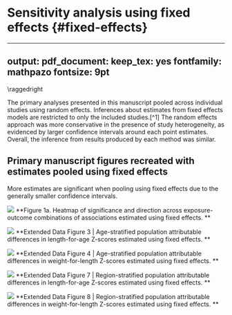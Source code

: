 # Sensitivity analysis using fixed effects {#fixed-effects}

---
output:
  pdf_document:
    keep_tex: yes
fontfamily: mathpazo
fontsize: 9pt
---

\raggedright

The primary analyses presented in this manuscript pooled across individual studies using random effects. Inferences about estimates from fixed effects models are restricted to only the included studies.[^1] The random effects approach was more conservative in the presence of study heterogeneity, as evidenced by larger confidence intervals around each point estimates. Overall, the inference from results produced by each method was similar. 



## Primary manuscript figures recreated with estimates pooled using fixed effects

More estimates are significant when pooling using fixed effects due to the generally smaller confidence intervals.

![](C:/Users/andre/Documents/HBGDki/causes/ki-longitudinal-manuscripts/figures/risk-factor/fig-sig-heatmap_FE.png)<!-- -->
**Figure 1a.  Heatmap of significance and direction across exposure-outcome combinations of associations estimated using fixed effects. ** 

![](C:/Users/andre/Documents/HBGDki/causes/ki-longitudinal-manuscripts/figures/manuscript-figure-composites/risk-factor/extended-data/fig-laz-PAR-strat-age_FE.png)<!-- -->
**Extended Data Figure 3 | Age-stratified population attributable differences in length-for-age Z-scores estimated using fixed effects. ** 

![](C:/Users/andre/Documents/HBGDki/causes/ki-longitudinal-manuscripts/figures/manuscript-figure-composites/risk-factor/extended-data/fig-wlz-PAR-strat-age_FE.png)<!-- -->
**Extended Data Figure 4 | Age-stratified population attributable differences in weight-for-length Z-scores estimated using fixed effects. ** 



![](C:/Users/andre/Documents/HBGDki/causes/ki-longitudinal-manuscripts/figures/manuscript-figure-composites/risk-factor/extended-data/fig-laz-PAR-strat-region_FE.png)<!-- -->
**Extended Data Figure 7 | Region-stratified population attributable differences in length-for-age Z-scores estimated using fixed effects. ** 

![](C:/Users/andre/Documents/HBGDki/causes/ki-longitudinal-manuscripts/figures/manuscript-figure-composites/risk-factor/extended-data/fig-wlz-PAR-strat-region_FE.png)<!-- -->
**Extended Data Figure 8 | Region-stratified population attributable differences in weight-for-length Z-scores estimated using fixed effects. ** 
